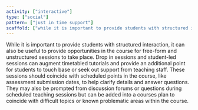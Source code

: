 ```yaml
---
activity: ["interactive"]
type: ["social"]
pattern: ["just in time support"]
scaffold: ["while it is important to provide students with structured interaction, it can also be useful to provide opportunities in the course for free-form and unstructured sessions to take place. Drop in sessions and student-led sessions can augment timetabled tutorials and provide an additional point for students to touch base or seek out support from teaching staff. These sessions should coincide with scheduled points in the course, like assessment submission dates, to help clarify details and answer questions. They may also be prompted from discussion forums or questions during scheduled teaching sessions but can be added into a courses plan to coincide with difficult topics or known problematic areas within the course."]
---
```


While it is important to provide students with structured interaction, it can also be useful to provide opportunities in the course for free-form and unstructured sessions to take place. Drop in sessions and student-led sessions can augment timetabled tutorials and provide an additional point for students to touch base or seek out support from teaching staff. These sessions should coincide with scheduled points in the course, like assessment submission dates, to help clarify details and answer questions. They may also be prompted from discussion forums or questions during scheduled teaching sessions but can be added into a courses plan to coincide with difficult topics or known problematic areas within the course.
